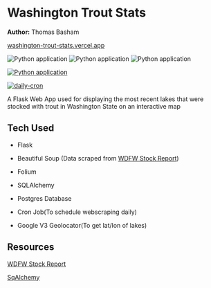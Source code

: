 # Washington Trout Stats

**Author:** Thomas Basham

[washington-trout-stats.vercel.app](https://washington-trout-stats.vercel.app)

![Python application](https://img.shields.io/badge/Flask-23daaf?style=for-the-badge&logo=flask&logoColor=white)
![Python application](https://img.shields.io/badge/PostgreSQL-316192?style=for-the-badge&logo=postgresql&logoColor=white)
![Python application](https://img.shields.io/badge/Vercel-000?style=for-the-badge&logo=Vercel&logoColor=white)

[![Python application](https://github.com/Thomas-Basham/washington-trout-stats/actions/workflows/python-app.yml/badge.svg?branch=main)](https://github.com/Thomas-Basham/washington-trout-stats/actions/workflows/python-app.yml)

[![daily-cron](https://github.com/Thomas-Basham/washington-trout-stats/actions/workflows/cron.yaml/badge.svg)](https://github.com/Thomas-Basham/washington-trout-stats/actions/workflows/cron.yaml)

A Flask Web App used for displaying the most recent lakes that were stocked with trout in Washington State on an
interactive map

## Tech Used

- Flask

- Beautiful Soup (Data scraped from [WDFW Stock Report](https://wdfw.wa.gov/fishing/reports/stocking/trout-plants))

- Folium

- SQLAlchemy

- Postgres Database

- Cron Job(To schedule webscraping daily)

- Google V3 Geolocator(To get lat/lon of lakes)

[//]: # "![screenshot](static/screenshots/WaStockedTroutLakes1.png)"
[//]: # "![screenshot](static/screenshots/WaStockedTroutLakes2.png)"
[//]: # "![screenshot](static/screenshots/WaStockedTroutLakes3.png)"
[//]: # "![screenshot](static/screenshots/WaStockedTroutLakes4.png)"
[//]: # "![screenshot](static/screenshots/WaStockedTroutLakes5.png)"

## Resources

[WDFW Stock Report](https://wdfw.wa.gov/fishing/reports/stocking/trout-plants)

[SqAlchemy](https://flask-sqlalchemy.palletsprojects.com/en/2.x/quickstart/)
